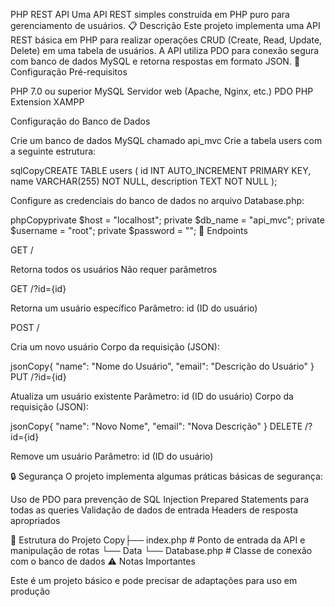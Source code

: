 PHP REST API
Uma API REST simples construída em PHP puro para gerenciamento de usuários.
📋 Descrição
Este projeto implementa uma API REST básica em PHP para realizar operações CRUD (Create, Read, Update, Delete) em uma tabela de usuários. A API utiliza PDO para conexão segura com banco de dados MySQL e retorna respostas em formato JSON.
🔧 Configuração
Pré-requisitos

PHP 7.0 ou superior
MySQL
Servidor web (Apache, Nginx, etc.)
PDO PHP Extension
XAMPP

Configuração do Banco de Dados

Crie um banco de dados MySQL chamado api_mvc
Crie a tabela users com a seguinte estrutura:

sqlCopyCREATE TABLE users (
    id INT AUTO_INCREMENT PRIMARY KEY,
    name VARCHAR(255) NOT NULL,
    description TEXT NOT NULL
);

Configure as credenciais do banco de dados no arquivo Database.php:


phpCopyprivate $host = "localhost";
private $db_name = "api_mvc";
private $username = "root";
private $password = "";
🚀 Endpoints

GET /

Retorna todos os usuários
Não requer parâmetros

GET /?id={id}

Retorna um usuário específico
Parâmetro: id (ID do usuário)


POST /

Cria um novo usuário
Corpo da requisição (JSON):

jsonCopy{
    "name": "Nome do Usuário",
    "email": "Descrição do Usuário"
}
PUT /?id={id}

Atualiza um usuário existente
Parâmetro: id (ID do usuário)
Corpo da requisição (JSON):

jsonCopy{
    "name": "Novo Nome",
    "email": "Nova Descrição"
}
DELETE /?id={id}

Remove um usuário
Parâmetro: id (ID do usuário)

🔒 Segurança
O projeto implementa algumas práticas básicas de segurança:

Uso de PDO para prevenção de SQL Injection
Prepared Statements para todas as queries
Validação de dados de entrada
Headers de resposta apropriados

📝 Estrutura do Projeto
Copy├── index.php          # Ponto de entrada da API e manipulação de rotas
└── Data
    └── Database.php   # Classe de conexão com o banco de dados
⚠️ Notas Importantes

Este é um projeto básico e pode precisar de adaptações para uso em produção
